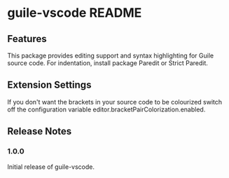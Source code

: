 # guile-vscode README

## Features

This package provides editing support and syntax highlighting for Guile source
code. For indentation, install package Paredit or Strict Paredit.

## Extension Settings

If you don't want the brackets in your source code to be colourized switch off the configuration variable editor.bracketPairColorization.enabled.

## Release Notes

### 1.0.0

Initial release of guile-vscode.
